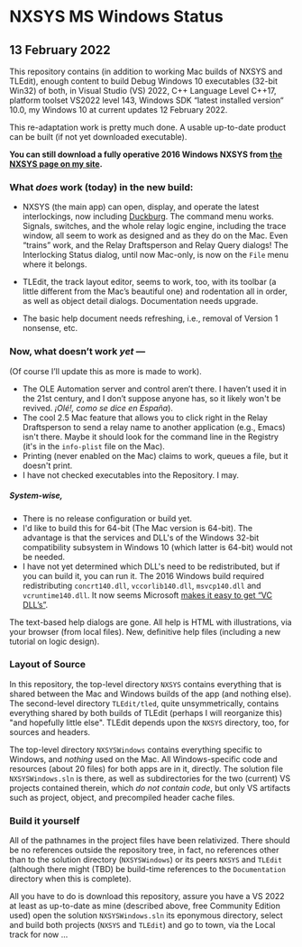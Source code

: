 # NXSYS MS Windows Status
## 13 February 2022

This repository contains (in addition to working Mac builds of NXSYS and TLEdit), enough content to build Debug Windows 10 executables (32-bit Win32) of both, in Visual Studio (VS) 2022, C++ Language Level C++17, platform toolset VS2022 level 143, Windows SDK “latest installed version“ 10.0, my Windows 10 at current updates 12 February 2022.

This re-adaptation work is pretty much done.  A usable up-to-date product can be built (if not yet downloaded executable).

**You can still download a fully operative 2016 Windows NXSYS from [the NXSYS page on my site](https://BernardGreenberg.com/NXSYS).**

### What ***does*** work (today) in the new build:

- NXSYS (the main app) can open, display, and operate the latest interlockings, now including [Duckburg](https://github.com/BernardGreenberg/NXSYS/tree/master/Interlockings/Duckburg). The command menu works.  Signals, switches, and the whole relay logic engine, including the trace window, all seem to work as designed and as they do on the Mac. Even “trains” work, and the Relay Draftsperson and Relay Query dialogs! The Interlocking Status dialog, until now Mac-only, is now on the `File` menu where it belongs.

- TLEdit, the track layout editor, seems to work, too, with its toolbar (a little different from the Mac’s beautiful one) and rodentation all in order, as well as object detail dialogs. Documentation needs upgrade.

- The basic help document needs refreshing, i.e., removal of Version 1 nonsense, etc.

### Now, what doesn’t work *yet* —

(Of course I’ll update this as more is made to work).

- The OLE Automation server and control aren’t there.  I haven’t used it in the 21st century, and I don’t suppose anyone has, so it likely won't be revived.  *¡Olé!, como se dice en España*).
- The cool 2.5 Mac feature that allows you to click right in the Relay Draftsperson to send a relay name to another application (e.g., Emacs) isn't there. Maybe it should look for the command line in the Registry (it's in the `info-plist` file on the Mac).
- Printing (never enabled on the Mac) claims to work, queues a file, but it doesn't print.
- I have not checked executables into the Repository. I may.

##### System-wise,
- There is no release configuration or build yet.
- I'd like to build this for 64-bit (The Mac version is 64-bit).  The advantage is that the services and DLL's of the Windows 32-bit compatibility subsystem in Windows 10 (which latter is 64-bit) would not be needed.
- I have not yet determined which DLL's need to be redistributed, but if you can build it, you can run it. The 2016 Windows build required redistributing `concrt140.dll`, `vccorlib140.dll`, `msvcp140.dll` and `vcruntime140.dll`. It now seems Microsoft [makes it easy to get “VC DLL’s”](https://docs.microsoft.com/en-us/cpp/windows/latest-supported-vc-redist?view=msvc-170).

The text-based help dialogs are gone.  All help is HTML with illustrations, via your browser (from local files).  New, definitive help files (including a new tutorial on logic design).

### Layout of Source

In this repository, the top-level directory `NXSYS` contains everything that is shared between the Mac and Windows builds of the app (and nothing else).  The second-level directory `TLEdit/tled`, quite unsymmetrically, contains everything shared by both builds of TLEdit (perhaps I will reorganize this) "and hopefully little else".  TLEdit depends upon the `NXSYS` directory, too, for sources and headers.

The top-level directory `NXSYSWindows` contains everything specific to Windows, and *nothing* used on the Mac.  All Windows-specific code and resources (about 20 files) for both apps are in it, directly.  The solution file `NXSYSWindows.sln` is there, as well as subdirectories for the two (current) VS projects contained therein, which *do not contain code*, but only VS artifacts such as project, object, and precompiled header cache files.

### Build it yourself

All of the pathnames in the project files have been relativized.  There should be no references outside the repository tree, in fact, no references other than to the solution directory (`NXSYSWindows`) or its peers `NXSYS` and `TLEdit` (although there might (TBD) be build-time references to the `Documentation` directory when this is complete).

All you have to do is download this repository, assure you have a VS 2022 at least as up-to-date as mine (described above, free Community Edition used) open the solution `NXSYSWindows.sln` its eponymous directory, select and build both projects (`NXSYS` and `TLEdit`) and go to town, via the Local track for now ...



 

